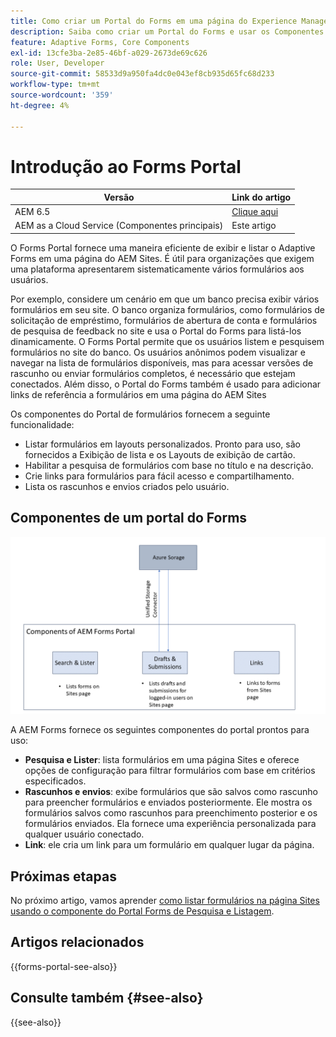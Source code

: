 ```yaml
---
title: Como criar um Portal do Forms em uma página do Experience Manager Sites?
description: Saiba como criar um Portal do Forms e usar os Componentes principais prontos para uso em uma página do AEM Sites.
feature: Adaptive Forms, Core Components
exl-id: 13cfe3ba-2e85-46bf-a029-2673de69c626
role: User, Developer
source-git-commit: 58533d9a950fa4dc0e043ef8cb935d65fc68d233
workflow-type: tm+mt
source-wordcount: '359'
ht-degree: 4%

---
```



# Introdução ao Forms Portal

| Versão | Link do artigo |
| -------- | ---------------------------- |
| AEM 6.5 | [Clique aqui](https://experienceleague.adobe.com/docs/experience-manager-65/forms/publish-process-aem-forms/introduction-publishing-forms.html?lang=pt-BR) |
| AEM as a Cloud Service (Componentes principais) | Este artigo |

O Forms Portal fornece uma maneira eficiente de exibir e listar o Adaptive Forms em uma página do AEM Sites. É útil para organizações que exigem uma plataforma apresentarem sistematicamente vários formulários aos usuários.

Por exemplo, considere um cenário em que um banco precisa exibir vários formulários em seu site. O banco organiza formulários, como formulários de solicitação de empréstimo, formulários de abertura de conta e formulários de pesquisa de feedback no site e usa o Portal do Forms para listá-los dinamicamente. O Forms Portal permite que os usuários listem e pesquisem formulários no site do banco. Os usuários anônimos podem visualizar e navegar na lista de formulários disponíveis, mas para acessar versões de rascunho ou enviar formulários completos, é necessário que estejam conectados. Além disso, o Portal do Forms também é usado para adicionar links de referência a formulários em uma página do AEM Sites

Os componentes do Portal de formulários fornecem a seguinte funcionalidade:

* Listar formulários em layouts personalizados. Pronto para uso, são fornecidos a Exibição de lista e os Layouts de exibição de cartão.
* Habilitar a pesquisa de formulários com base no título e na descrição.
* Crie links para formulários para fácil acesso e compartilhamento.
* Lista os rascunhos e envios criados pelo usuário.

## Componentes de um portal do Forms

![Componentes do Forms Portal](/help/forms/assets/forms-portal.png)

A AEM Forms fornece os seguintes componentes do portal prontos para uso:

* **Pesquisa e Lister**: lista formulários em uma página Sites e oferece opções de configuração para filtrar formulários com base em critérios especificados.
* **Rascunhos e envios**: exibe formulários que são salvos como rascunho para preencher formulários e enviados posteriormente. Ele mostra os formulários salvos como rascunhos para preenchimento posterior e os formulários enviados. Ela fornece uma experiência personalizada para qualquer usuário conectado.
* **Link**: ele cria um link para um formulário em qualquer lugar da página.

## Próximas etapas

No próximo artigo, vamos aprender [como listar formulários na página Sites usando o componente do Portal Forms de Pesquisa e Listagem](/help/forms/list-forms-on-sites-page.md).

## Artigos relacionados

{{forms-portal-see-also}}

## Consulte também {#see-also}

{{see-also}}